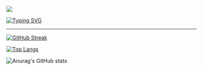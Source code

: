 ![](https://user-images.githubusercontent.com/112987981/189151245-6fbb7b80-fd0b-4a17-99cd-39de996ef5e6.png)

[![Typing SVG](https://readme-typing-svg.herokuapp.com?font=&size=30&pause=1000&color=FFD66A&center=true&vCenter=true&width=1920&lines=Senior+Full+Stack+Developer;Senior+Blockchain+Developer)](https://git.io/typing-svg)

------------


[![GitHub Streak](http://github-readme-streak-stats.herokuapp.com?user=XFantasy88&theme=omni&hide_border=true)](https://git.io/streak-stats)

[![Top Langs](https://github-readme-stats.vercel.app/api/top-langs/?username=XFantasy88&layout=compact&theme=omni&hide_border=true)](https://github.com/anuraghazra/github-readme-stats)

![Anurag's GitHub stats](https://github-readme-stats.vercel.app/api?username=XFantasy88&show_icons=true&theme=omni&hide_border=true)

